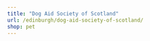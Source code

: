 ```yaml
---
title: "Dog Aid Society of Scotland"
url: /edinburgh/dog-aid-society-of-scotland/
shop: pet
---
```

